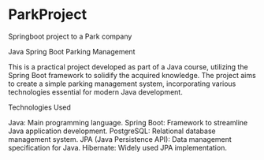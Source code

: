 # ParkProject
Springboot project to a Park company

Java Spring Boot Parking Management

This is a practical project developed as part of a Java course, utilizing the Spring Boot framework to solidify the acquired knowledge. The project aims to create a simple parking management system, incorporating various technologies essential for modern Java development.

Technologies Used

Java: Main programming language.
Spring Boot: Framework to streamline Java application development.
PostgreSQL: Relational database management system.
JPA (Java Persistence API): Data management specification for Java.
Hibernate: Widely used JPA implementation.
